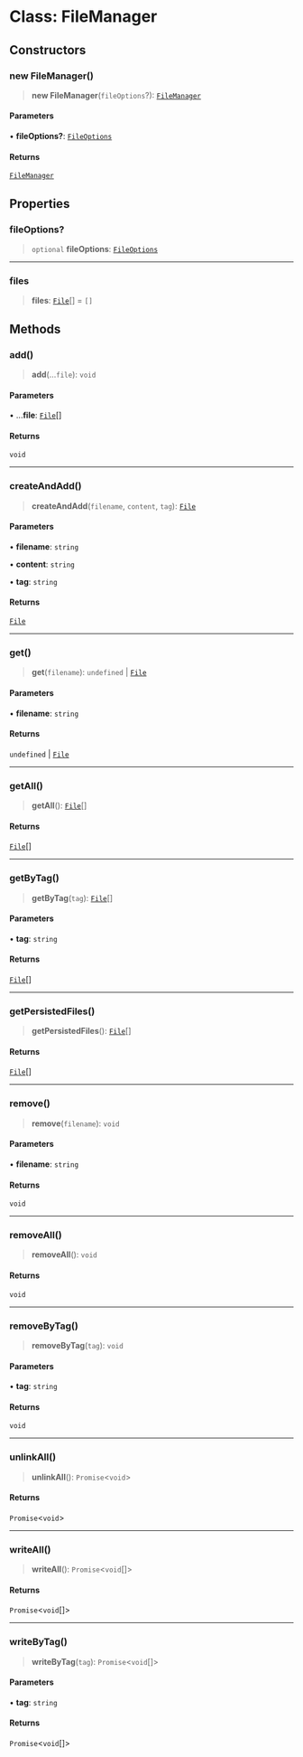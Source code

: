 # Class: FileManager

## Constructors

### new FileManager()

> **new FileManager**(`fileOptions`?): [`FileManager`](FileManager.md)

#### Parameters

• **fileOptions?**: [`FileOptions`](../interfaces/FileOptions.md)

#### Returns

[`FileManager`](FileManager.md)

## Properties

### fileOptions?

> `optional` **fileOptions**: [`FileOptions`](../interfaces/FileOptions.md)

---

### files

> **files**: [`File`](File.md)[] = `[]`

## Methods

### add()

> **add**(...`file`): `void`

#### Parameters

• ...**file**: [`File`](File.md)[]

#### Returns

`void`

---

### createAndAdd()

> **createAndAdd**(`filename`, `content`, `tag`): [`File`](File.md)

#### Parameters

• **filename**: `string`

• **content**: `string`

• **tag**: `string`

#### Returns

[`File`](File.md)

---

### get()

> **get**(`filename`): `undefined` \| [`File`](File.md)

#### Parameters

• **filename**: `string`

#### Returns

`undefined` \| [`File`](File.md)

---

### getAll()

> **getAll**(): [`File`](File.md)[]

#### Returns

[`File`](File.md)[]

---

### getByTag()

> **getByTag**(`tag`): [`File`](File.md)[]

#### Parameters

• **tag**: `string`

#### Returns

[`File`](File.md)[]

---

### getPersistedFiles()

> **getPersistedFiles**(): [`File`](File.md)[]

#### Returns

[`File`](File.md)[]

---

### remove()

> **remove**(`filename`): `void`

#### Parameters

• **filename**: `string`

#### Returns

`void`

---

### removeAll()

> **removeAll**(): `void`

#### Returns

`void`

---

### removeByTag()

> **removeByTag**(`tag`): `void`

#### Parameters

• **tag**: `string`

#### Returns

`void`

---

### unlinkAll()

> **unlinkAll**(): `Promise`\<`void`\>

#### Returns

`Promise`\<`void`\>

---

### writeAll()

> **writeAll**(): `Promise`\<`void`[]\>

#### Returns

`Promise`\<`void`[]\>

---

### writeByTag()

> **writeByTag**(`tag`): `Promise`\<`void`[]\>

#### Parameters

• **tag**: `string`

#### Returns

`Promise`\<`void`[]\>
